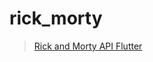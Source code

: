 # rick_morty
<blockquote class="imgur-embed-pub" lang="en" data-id="a/KMj7KFJ"  ><a href="//imgur.com/a/KMj7KFJ">Rick and Morty API Flutter</a></blockquote><script async src="//s.imgur.com/min/embed.js" charset="utf-8"></script>
